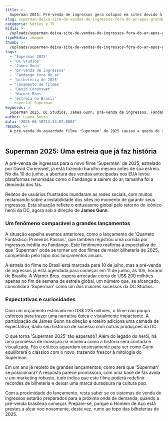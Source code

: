```yaml
---
title: >-
  Superman 2025: Pré-venda de ingressos gera colapso em sites devido à alta demanda
slug: superman-deixa-site-de-vendas-de-ingressos-fora-do-ar-apos-grande-demanda-em-pre-venda
categoria: Séries e TV
midia: >-
  /uploads/superman-deixa-site-de-vendas-de-ingressos-fora-do-ar-apos-grande-demanda-em-pre-venda-thumb.webp
tipoMidia: imagem
thumb: >-
  /uploads/superman-deixa-site-de-vendas-de-ingressos-fora-do-ar-apos-grande-demanda-em-pre-venda-thumb.webp
tags:
  - 'Superman 2025'
  - 'DC Studios'
  - 'James Gunn'
  - 'pr-venda de ingressos'
  - 'Fandango fora do ar'
  - 'bilheteria de 2025'
  - 'lanamento de filmes'
  - 'David Corenswet'
  - 'Warner Bros'
  - 'estreia no Brasil'
  - especial-Superman
keywords: >-
  Superman 2025, DC Studios, James Gunn, pré-venda de ingressos, Fandango fora do ar, bilheteria de 2025, lançamento de filmes, David Corenswet, Warner Bros, estreia no Brasil
author: Luana Souza
data: '2025-06-10T13:34:07.000Z'
resumo: >-
  A pré-venda do aguardado filme 'Superman' de 2025 causou a queda de sites como o Fandango, devido à explosiva demanda por ingressos. O longa da DC Studios, dirigido por James Gunn, promete ser um dos maiores lançamentos do ano.
---
```


## Superman 2025: Uma estreia que já faz história

A pré-venda de ingressos para o novo filme 'Superman' de 2025, estrelado por David Corenswet, já está fazendo barulho mesmo antes de sua estreia. No dia 10 de junho, a abertura das vendas antecipadas nos EUA levou plataformas renomadas como o Fandango a saírem do ar, tamanha foi a demanda dos fãs.

Relatos de usuários frustrados inundaram as redes sociais, com muitos reclamando sobre a instabilidade dos sites no momento de garantir seus ingressos. Esta situação reflete o entusiasmo global pelo retorno do icônico herói da DC, agora sob a direção de **James Gunn**.

### Um fenômeno comparável a grandes lançamentos

A situação espelha eventos anteriores, como o lançamento de 'Quarteto Fantástico: Primeiros Passos', que também registrou uma corrida por ingressos inédita no Fandango. Este fenômeno reafirma a expectativa de que 'Superman' pode se tornar um dos filmes de maior bilheteria de 2025, competindo pelo topo dos lançamentos anuais.

A estreia do filme no Brasil está marcada para 10 de julho, mas a pré-venda de ingressos já está agendada para começar em 11 de junho, às 10h, horário de Brasília. A Warner Bros. espera arrecadar cerca de US$ 200 milhões apenas no fim de semana de estreia global, um número que, se alcançado, consolidará 'Superman' como um dos maiores sucessos da DC Studios.

### Expectativas e curiosidades

Com um orçamento estimado em US$ 225 milhões, o filme não poupa esforços para trazer uma narrativa épica e visualmente impactante. A participação de James Gunn na direção e roteiro adiciona uma camada de expectativa, dado seu histórico de sucesso com outras produções da DC.

O que torna 'Superman 2025' tão esperado? Além do legado do herói, há uma promessa de inovação na maneira como a história será contada e visualizada. Fãs e críticos aguardam ansiosamente para ver como Gunn equilibrará o clássico com o novo, trazendo frescor à mitologia do Superman.

Em um ano já repleto de grandes lançamentos, como será que 'Superman' se posicionará? A resposta parece promissora, com uma base de fãs ávida e um marketing robusto, tudo indica que este filme poderá redefinir recordes de bilheteria e deixar uma marca duradoura na cultura pop.

Com a proximidade do lançamento, resta saber se os sistemas de venda de ingressos estarão preparados para a próxima onda de demanda, quando a pré-venda brasileira começar. Prepare-se, porque o Homem de Aço está prestes a alçar voo novamente, desta vez, rumo ao topo das bilheterias de 2025.